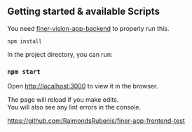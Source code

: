 ## Getting started & available Scripts

You need [finer-vision-app-backend](https://github.com/RaimondsRubenis/finer-vision-app-backend) to properly run this.

```
npm install
```

In the project directory, you can run:

### `npm start`

Open [http://localhost:3000](http://localhost:3000) to view it in the browser.

The page will reload if you make edits.\
You will also see any lint errors in the console.

https://github.com/RaimondsRubenis/finer-app-frontend-test
